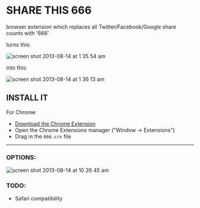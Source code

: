 SHARE THIS 666
==============

browser extension which replaces all Twitter/Facebook/Google share counts with '666'

turns this:

![screen shot 2013-08-14 at 1 35 54 am](https://f.cloud.github.com/assets/707098/962187/81219728-04eb-11e3-9c74-0dac197133fd.png)

into this:

![screen shot 2013-08-14 at 1 36 13 am](https://f.cloud.github.com/assets/707098/962188/83c5f79e-04eb-11e3-8013-09ff77668443.png)

## INSTALL IT

For Chrome:
- [Download the Chrome Extension](https://github.com/saranrapjs/share-this-666/blob/master/666.crx?raw=true)
- Open the Chrome Extensions manager ("Window -> Extensions")
- Drag in the `666.crx` file

----

### OPTIONS:
![screen shot 2013-08-14 at 10 26 45 am](https://f.cloud.github.com/assets/707098/962327/964d4550-04ed-11e3-91dc-1ff2290759d7.png)

### TODO:
- Safari compatibility
